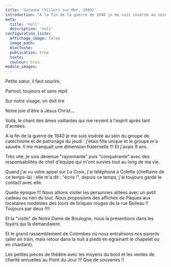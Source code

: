 ```yaml
---
title: 'Suzanne (Villers sur Mer, 1940)'
introduction: "A la fin de la guerre de 1940 je me suis insérée au sein du groupe de catéchisme et de patronage du jeudi : j'étais fille unique et le groupe m'a sauvée. Il me manquait une dimension fraternelle !!! Et j'avais 9 ans."
meta:
  title: 'null'
  description: 'null'
configuration_liste:
  affichage_image: false
  image_path:
  blocTexte:
  publication: true
  texte:
  couleur: bleu
module_images:
---
```



Petite sœur, il faut sourire,

Partout, toujours et sans r&eacute;pit

Sur notre visage, on doit lire

Notre joie d'&ecirc;tre &agrave; J&eacute;sus Christ...

Voil&agrave;, le chant des &acirc;mes vaillantes qui me revient &agrave; l'esprit apr&egrave;s tant d'ann&eacute;es.

A la fin de la guerre de 1940 je me suis ins&eacute;r&eacute;e au sein du groupe de cat&eacute;chisme et de patronage du jeudi : j'&eacute;tais fille unique et le groupe m'a sauv&eacute;e. Il me manquait une dimension fraternelle !!! Et j'avais 9 ans.

Tr&egrave;s vite, je suis devenue "rayonnante" puis "conqu&eacute;rante" avec des responsabilit&eacute;s de chef d'&eacute;quipe qui m'ont suivies tout au long de ma vie.

Quand j'ai vu votre appel sur *La Croix*, j'ai t&eacute;l&eacute;phon&eacute; &agrave; Colette (cheftaine de ce temps-l&agrave;) : elle m'a dit : "&eacute;cris !", depuis ce temps, j'ai toujours gard&eacute; le contact avec elle.

Quelle &eacute;poque !!! Nous allions visiter les personnes alit&eacute;es avec un petit cadeau ou rien du tout. Nous proposions des affiches de P&acirc;ques aux locataires modestes des tours de briques rouges de la rue Boileau !! Toujours par deux !!!!

Et la "visite" de Notre Dame de Boulogne, nous la pr&eacute;sentions dans les foyers qui la demandaient.

Et le grand rassemblement de Colombes o&ugrave; nous entra&icirc;nions nos parents (aller en train, mais retour dans la nuit &agrave; pieds en &eacute;grainant le chapelet ou en chantant).

Les petites pi&egrave;ces de th&eacute;&acirc;tre avec les moyens du bord et les ventes de charit&eacute; annuelles au Point du Jour !!! Que de souvenirs !!